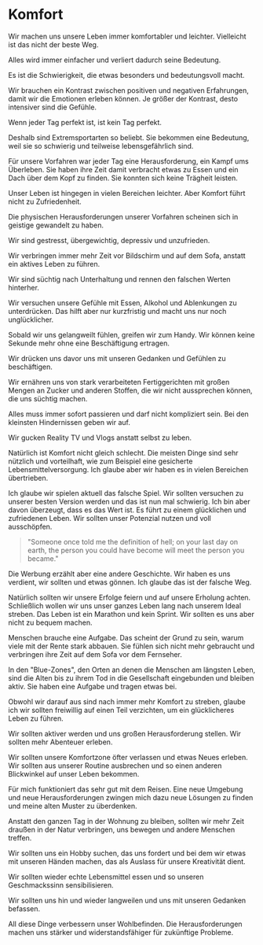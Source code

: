 # Komfort

Wir machen uns unsere Leben immer komfortabler und leichter. Vielleicht ist das nicht der beste Weg.

Alles wird immer einfacher und verliert dadurch seine Bedeutung.

Es ist die Schwierigkeit, die etwas besonders und bedeutungsvoll macht.

Wir brauchen ein Kontrast zwischen positiven und negativen Erfahrungen, damit wir die Emotionen erleben können. Je größer der Kontrast, desto intensiver sind die Gefühle.

Wenn jeder Tag perfekt ist, ist kein Tag perfekt.

Deshalb sind Extremsportarten so beliebt. Sie bekommen eine Bedeutung, weil sie so schwierig und teilweise lebensgefährlich sind.

Für unsere Vorfahren war jeder Tag eine Herausforderung, ein Kampf ums Überleben. Sie haben ihre Zeit damit verbracht etwas zu Essen und ein Dach über dem Kopf zu finden. Sie konnten sich keine Trägheit leisten.

Unser Leben ist hingegen in vielen Bereichen leichter. Aber Komfort führt nicht zu Zufriedenheit. 

Die physischen Herausforderungen unserer Vorfahren scheinen sich in geistige gewandelt zu haben.

Wir sind gestresst, übergewichtig, depressiv und unzufrieden.

Wir verbringen immer mehr Zeit vor Bildschirm und auf dem Sofa, anstatt ein aktives Leben zu führen.

Wir sind süchtig nach Unterhaltung und rennen den falschen Werten hinterher.

Wir versuchen unsere Gefühle mit Essen, Alkohol und Ablenkungen zu unterdrücken. Das hilft aber nur kurzfristig und macht uns nur noch unglücklicher.

Sobald wir uns gelangweilt fühlen, greifen wir zum Handy. Wir können keine Sekunde mehr ohne eine Beschäftigung ertragen.

Wir drücken uns davor uns mit unseren Gedanken und Gefühlen zu beschäftigen.

Wir ernähren uns von stark verarbeiteten Fertiggerichten mit großen Mengen an Zucker und anderen Stoffen, die wir nicht aussprechen können, die uns süchtig machen.

Alles muss immer sofort passieren und darf nicht kompliziert sein. Bei den kleinsten Hindernissen geben wir auf.

Wir gucken Reality TV und Vlogs anstatt selbst zu leben.

Natürlich ist Komfort nicht gleich schlecht. Die meisten Dinge sind sehr nützlich und vorteilhaft, wie zum Beispiel eine gesicherte Lebensmittelversorgung. Ich glaube aber wir haben es in vielen Bereichen übertrieben.

Ich glaube wir spielen aktuell das falsche Spiel. Wir sollten versuchen zu unserer besten Version werden und das ist nun mal schwierig. Ich bin aber davon überzeugt, dass es das Wert ist. Es führt zu einem glücklichen und zufriedenen Leben. Wir sollten unser Potenzial nutzen und voll ausschöpfen.

> "Someone once told me the definition of hell; on your last day on earth, the person you could have become will meet the person you became."

Die Werbung erzählt aber eine andere Geschichte. Wir haben es uns verdient, wir sollten und etwas gönnen. Ich glaube das ist der falsche Weg.

Natürlich sollten wir unsere Erfolge feiern und auf unsere Erholung achten. Schließlich wollen wir uns unser ganzes Leben lang nach unserem Ideal streben. Das Leben ist ein Marathon und kein Sprint. Wir sollten es uns aber nicht zu bequem machen.

Menschen brauche eine Aufgabe. Das scheint der Grund zu sein, warum viele mit der Rente stark abbauen. Sie fühlen sich nicht mehr gebraucht und verbringen ihre Zeit auf dem Sofa vor dem Fernseher.

In den "Blue-Zones", den Orten an denen die Menschen am längsten Leben, sind die Alten bis zu ihrem Tod in die Gesellschaft eingebunden und bleiben aktiv. Sie haben eine Aufgabe und tragen etwas bei.

Obwohl wir darauf aus sind nach immer mehr Komfort zu streben, glaube ich wir sollten freiwillig auf einen Teil verzichten, um ein glücklicheres Leben zu führen.

Wir sollten aktiver werden und uns großen Herausforderung stellen. Wir sollten mehr Abenteuer erleben.

Wir sollten unsere Komfortzone öfter verlassen und etwas Neues erleben. Wir sollten aus unserer Routine ausbrechen und so einen anderen Blickwinkel auf unser Leben bekommen.

Für mich funktioniert das sehr gut mit dem Reisen. Eine neue Umgebung und neue Herausforderungen zwingen mich dazu neue Lösungen zu finden und meine alten Muster zu überdenken.

Anstatt den ganzen Tag in der Wohnung zu bleiben, sollten wir mehr Zeit draußen in der Natur verbringen, uns bewegen und andere Menschen treffen.

Wir sollten uns ein Hobby suchen, das uns fordert und bei dem wir etwas mit unseren Händen machen, das als Auslass für unsere Kreativität dient.

Wir sollten wieder echte Lebensmittel essen und so unseren Geschmackssinn sensibilisieren.

Wir sollten uns hin und wieder langweilen und uns mit unseren Gedanken befassen.

All diese Dinge verbessern unser Wohlbefinden. Die Herausforderungen machen uns stärker und widerstandsfähiger für zukünftige Probleme. 
